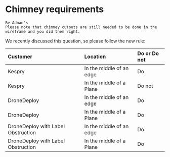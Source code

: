 # Chimney requirements

```text
Re Adnan's 
Please note that chimney cutouts are still needed to be done in the wireframe and you did them right.
```

We recently discussed this question, so please follow the new rule:

| Customer | Location | Do or Do not |
| :--- | :--- | :--- |
| Kespry | In the middle of an edge | Do |
| Kespry | In the middle of a Plane | Do not |
| DroneDeploy | In the middle of an edge | Do |
| DroneDeploy | In the middle of a Plane | Do |
| DroneDeploy with Label Obstruction | In the middle of an edge | Do |
| DroneDeploy with Label Obstruction | In the middle of a Plane | Do |

## 

